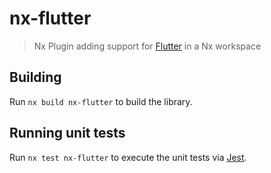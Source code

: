 # nx-flutter

> Nx Plugin adding support for [Flutter](https://flutter.dev) in a Nx workspace

## Building

Run `nx build nx-flutter` to build the library.

## Running unit tests

Run `nx test nx-flutter` to execute the unit tests via [Jest](https://jestjs.io).
